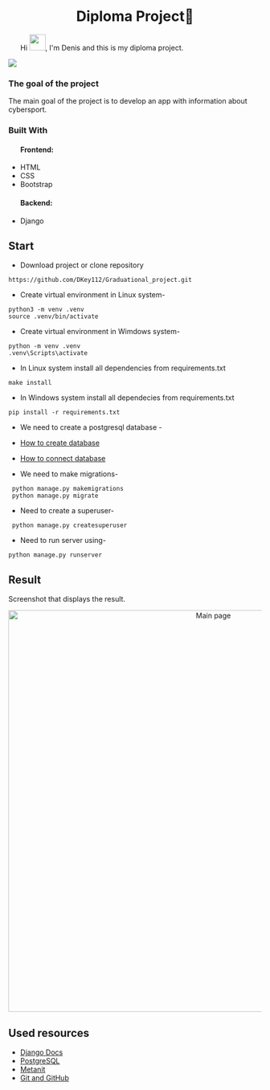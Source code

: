 <h1 align="center">Diploma Project📝</h1>

<ul>
  Hi <img src="https://github.com/blackcater/blackcater/raw/main/images/Hi.gif" height="32"/>, I'm Denis and this is my 
   diploma project.
</ul>

<img src="https://badges.frapsoft.com/os/v1/open-source.svg?v=103" >

<h3>The goal of the project</h3>
  The main goal of the project is to develop an app with information about cybersport.

<h3>Built With</h3>

<ul>
  <h4>Frontend:</h4>
  <li>HTML</li>
  <li>CSS</li>
  <li>Bootstrap</li>
  <h4>Backend:</h4>
  <li>Django</li>
</ul>

## Start

- Download project or clone repository
```
https://github.com/DKey112/Graduational_project.git
```
- Create virtual environment in Linux system-
```
python3 -m venv .venv
source .venv/bin/activate
```
- Create virtual environment in Wimdows system-
```
python -m venv .venv
.venv\Scripts\activate
```
- In Linux system install all dependencies from requirements.txt
```
make install
```
- In Windows system install all dependecies from requirements.txt
```
pip install -r requirements.txt
```
- We need to create a postgresql database  -
- <a href="https://www.postgresql.org/docs/current/sql-createdatabase.html">How to create database</a>
- <a href="https://docs.djangoproject.com/en/4.2/ref/databases/">How to connect database</a>

- We need to make migrations-
```
 python manage.py makemigrations
 python manage.py migrate
```
- Need to create a superuser-
```
 python manage.py createsuperuser
```
- Need to run server using-
```
python manage.py runserver
```
## Result
Screenshot that displays the result.
<p align="center">
<img src="https://github.com/DKey112/Graduational_project/blob/main/image_for_readme/for_readme.png"  width="800" alt="Main page"/>
</p>

## Used resources

- [Django Docs](https://docs.djangoproject.com/en/4.2/)
- [PostgreSQL](https://www.postgresql.org/docs/current/sql-createdatabase.html)
- [Metanit](metanit.com)
- [Git and GitHub](https://www.digitalocean.com/community/tutorials/how-to-use-git-a-reference-guide) 
